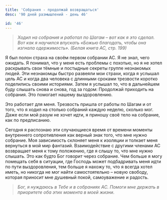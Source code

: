 ```yaml
---
title: 'Собрания - продолжай возвращаться'
desc: '90 дней размышлений - день 46'

id: '46'
---
```


> _Ходил на собрания и работал по Шагам – вот как я это сделал. Вот как я
> научился впускать «Божью благодать, чтобы она изгнала одержимость»._ _(Белая
> книга АС, стр. 199)_

Я был полон страха на своём первом собрании АС. Я не знал, чего ожидать. Я
понимал, что у меня есть проблемы с похотью, но я не хотел раскрывать свои
тёмные и постыдные секреты группе незнакомых людей. Эти незнакомцы быстро
развеяли мои страхи, когда я услышал цель АС и когда два человека с длинными
сроками трезвости коротко поделились своими историями. Затем я услышал то, что
в дальнейшем буду слышать снова и снова, год за годом: Продолжай приходить на
собрания. Это помогает нашему выздоровлению.

Это работает для меня. Трезвость пришла от работы по Шагам и от того, что я
ходил на столько собраний каждую неделю, сколько мог. Даже если мой разум не
хочет идти, я приношу своё тело на собрание, как по предписанию.

Сегодня я распознаю эти случающиеся время от времени моменты внутреннего
сопротивления как верный знак того, что мне нужно собрание. Моя зависимость
склоняет меня к изоляции и толкает меня вернуться в мой мир фантазий.
Взаимодействие с другими членами АС возвращает меня к тому положению, где я
слышу то, что мне нужно слышать. Это как будто Бог говорит через собрание. Чем
больше я могу помещать себя в ситуации, где Господь может подбадривать меня
идти по пути выздоровления, тем больше я нахожу то, что я всегда хотел иметь,
но никогда не мог найти самостоятельно – новую свободу, которая приносит мне
душевный покой, самоуважение и радость.

> _Бог, я нуждаюсь в Тебе и в собраниях АС. Помоги мне держать в приоритете
> оба этих момента в моей жизни._
